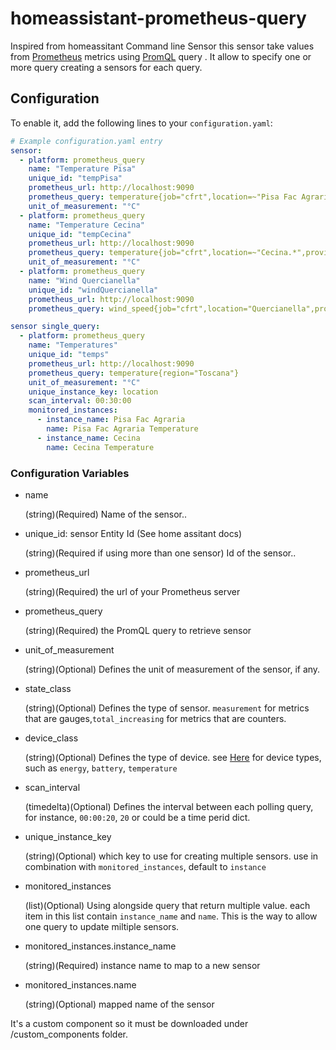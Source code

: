 # homeassistant-prometheus-query

Inspired from homeassitant Command line Sensor this sensor take values from [Prometheus](https://prometheus.io/) metrics using [PromQL](https://prometheus.io/docs/prometheus/latest/querying/basics/) query .  It allow to specify one or more query creating a sensors for each query.

## Configuration

To enable it, add the following lines to your `configuration.yaml`:

```yaml
# Example configuration.yaml entry
sensor:
  - platform: prometheus_query
    name: "Temperature Pisa"
    unique_id: "tempPisa"
    prometheus_url: http://localhost:9090
    prometheus_query: temperature{job="cfrt",location=~"Pisa Fac Agraria.*",province="PI",region="Toscana"}
    unit_of_measurement: "°C"
  - platform: prometheus_query
    name: "Temperature Cecina"
    unique_id: "tempCecina"
    prometheus_url: http://localhost:9090
    prometheus_query: temperature{job="cfrt",location=~"Cecina.*",province="LI",region="Toscana"}
    unit_of_measurement: "°C"
  - platform: prometheus_query
    name: "Wind Quercianella"
    unique_id: "windQuercianella"
    prometheus_url: http://localhost:9090
    prometheus_query: wind_speed{job="cfrt",location="Quercianella",province="LI",region="Toscana"} * 3.6

sensor single_query: 
  - platform: prometheus_query
    name: "Temperatures"
    unique_id: "temps"
    prometheus_url: http://localhost:9090
    prometheus_query: temperature{region="Toscana"}
    unit_of_measurement: "°C"
    unique_instance_key: location
    scan_interval: 00:30:00
    monitored_instances:
      - instance_name: Pisa Fac Agraria
        name: Pisa Fac Agraria Temperature
      - instance_name: Cecina
        name: Cecina Temperature
```

### Configuration Variables

- name
  
  (string)(Required) Name of the sensor..

- unique_id: sensor Entity Id (See home assitant docs)
  
  (string)(Required if using more than one sensor) Id of the sensor..

- prometheus_url
  
  (string)(Required) the url of your Prometheus server

- prometheus_query
  
  (string)(Required) the PromQL query to retrieve sensor

- unit_of_measurement
  
  (string)(Optional) Defines the unit of measurement of the sensor, if any.

- state_class
  
  (string)(Optional) Defines the type of sensor. `measurement` for metrics that are gauges,`total_increasing` for metrics that are counters.

- device_class
  
  (string)(Optional) Defines the type of device. see [Here](https://github.com/home-assistant/core/blob/master/homeassistant/components/sensor/__init__.py) for device types, such as `energy`, `battery`, `temperature`

- scan_interval

  (timedelta)(Optional) Defines the interval between each polling query, for instance, `00:00:20`, `20` or could be a time perid dict.

- unique_instance_key

  (string)(Optional) which key to use for creating multiple sensors. use in combination with `monitored_instances`, default to `instance`

- monitored_instances

  (list)(Optional) Using alongside query that return multiple value. each item in this list contain `instance_name` and `name`. This is the way to allow one query to update miltiple sensors.

- monitored_instances.instance_name

  (string)(Required) instance name to map to a new sensor

- monitored_instances.name

  (string)(Optional) mapped name of the sensor

It's a custom component so it must be downloaded under /custom_components folder.
